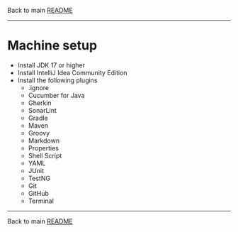 Back to main [README](./../README.md)

-----

# Machine setup

* Install JDK 17 or higher
* Install IntelliJ Idea Community Edition
* Install the following plugins
    * .ignore
    * Cucumber for Java
    * Gherkin
    * SonarLint
    * Gradle
    * Maven
    * Groovy
    * Markdown
    * Properties
    * Shell Script
    * YAML
    * JUnit
    * TestNG
    * Git
    * GitHub
    * Terminal

-----

Back to main [README](./../README.md)

